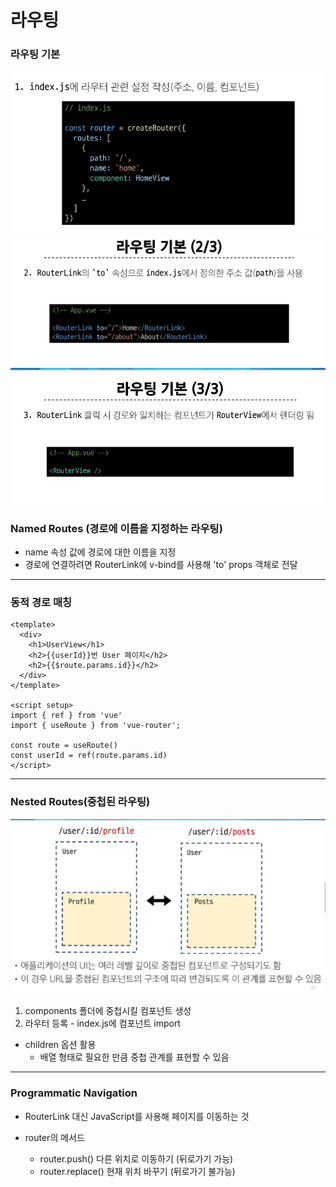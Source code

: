 # 라우팅

### 라우팅 기본 
![alt text](image-7.png)
![alt text](image-8.png)
![alt text](image-9.png)


### Named Routes (경로에 이름을 지정하는 라우팅)
- name 속성 값에 경로에 대한 이름을 지정
- 경로에 연결하려면 RouterLink에 v-bind를 사용해 'to' props 객체로 전달
---
### 동적 경로 매칭

```vue
<template>
  <div>
    <h1>UserView</h1>
    <h2>{{userId}}번 User 페이지</h2>
    <h2>{{$route.params.id}}</h2>
  </div>
</template>

<script setup>
import { ref } from 'vue'
import { useRoute } from 'vue-router';

const route = useRoute()
const userId = ref(route.params.id)
</script>
```
---

### Nested Routes(중첩된 라우팅)

![alt text](image-10.png)

1. components 폴더에 중첩시킬 컴포넌트 생성
2. 라우터 등록 - index.js에 컴포넌트 import
- children 옵션 활용  
  - 배열 형태로 필요한 만큼 중첩 관계를 표현할 수 있음

---

### Programmatic Navigation 
- RouterLink 대신 JavaScript를 사용해 페이지를 이동하는 것

- router의 메서드
  - router.push() 다른 위치로 이동하기 (뒤로가기 가능)
  - router.replace() 현재 위치 바꾸기 (뒤로가기 불가능)